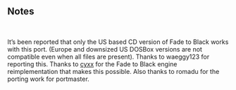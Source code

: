 ## Notes
<br/>

It’s been reported that only the US based CD version of Fade to Black works with this port.
(Europe and downsized US DOSBox versions are not compatible even when all files are present).  Thanks to waeggy123 for reporting this.
Thanks to [cyxx](https://github.com/cyxx/f2bgl) for the Fade to Black engine reimplementation that makes this possible.  Also thanks to romadu for the porting work for portmaster.
<br/>

